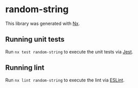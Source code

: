# random-string

This library was generated with [Nx](https://nx.dev).

## Running unit tests

Run `nx test random-string` to execute the unit tests via [Jest](https://jestjs.io).

## Running lint

Run `nx lint random-string` to execute the lint via [ESLint](https://eslint.org/).
